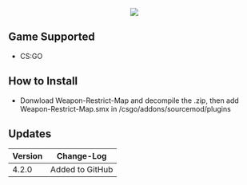 <p align="center">
  <a href="https://github.com/DenverCoder1/readme-typing-svg"><img src="https://readme-typing-svg.herokuapp.com?size=21&color=F7E7E5&background=F8000000&lines=Weapon+Restrict+Map&center=true&width=500&height=50"></a>
   </p>

## Game Supported
- CS:GO

## How to Install
- Donwload Weapon-Restrict-Map and decompile the .zip, then add Weapon-Restrict-Map.smx in /csgo/addons/sourcemod/plugins

## Updates

| Version | Change-Log          |
| ------- | ------------------ |
| 4.2.0   | Added to GitHub  |
